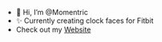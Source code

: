 - 👋 Hi, I’m @Momentric
- ✨ Currently creating clock faces for Fitbit 
- Check out my [Website](https://momentric-co.web.app/)

<!---
Momentric/Momentric is a ✨ special ✨ repository because its `README.md` (this file) appears on your GitHub profile.
You can click the Preview link to take a look at your changes.
--->
